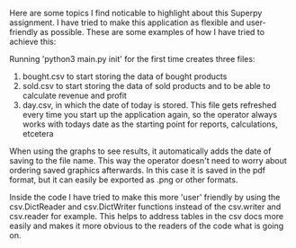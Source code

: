 Here are some topics I find noticable to highlight about this Superpy assignment. I have tried to make this application as flexible and user-friendly as possible. These are some examples of how I have tried to achieve this:

Running 'python3 main.py init' for the first time creates three files:
1. bought.csv to start storing the data of bought products
2. sold.csv to start storing the data of sold products and to be able to calculate revenue and profit
3. day.csv, in which the date of today is stored. This file gets refreshed every time you start up the application again, so the operator always works with todays date as the starting point for reports, calculations, etcetera

When using the graphs to see results, it automatically adds the date of saving to the file name. This way the operator doesn't need to worry about ordering saved graphics afterwards. In this case it is saved in the pdf format, but it can easily be exported as .png or other formats. 

Inside the code I have tried to make this more 'user' friendly by using the csv.DictReader and csv.DictWriter functions instead of the csv.writer and csv.reader for example. This helps to address tables in the csv docs more easily and makes it more obvious to the readers of the code what is going on.